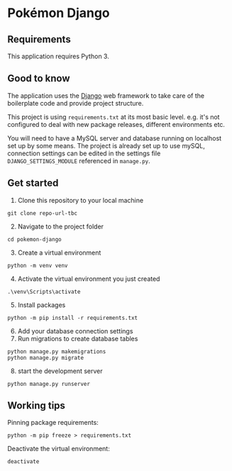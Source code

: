 # Pokémon Django

## Requirements

This application requires Python 3.

## Good to know

The application uses the [Django](https://www.djangoproject.com) web framework to take care of the boilerplate code and 
provide project structure.

This project is using `requirements.txt` at its most basic level. e.g. it's not configured to deal with new package releases, 
different environments etc.

You will need to have a MySQL server and database running on localhost set up by some means. 
The project is already set up to use mySQL, connection settings can be edited in the settings file `DJANGO_SETTINGS_MODULE` 
referenced in `manage.py`.

## Get started

1. Clone this repository to your local machine
```commandline
git clone repo-url-tbc
```
2. Navigate to the project folder
```commandline
cd pokemon-django
```
3. Create a virtual environment
```commandline
python -m venv venv
```
4. Activate the virtual environment you just created
```commandline
.\venv\Scripts\activate
```
5. Install packages
```commandline
python -m pip install -r requirements.txt
```
6. Add your database connection settings
7. Run migrations to create database tables
```commandline
python manage.py makemigrations
python manage.py migrate
```
8. start the development server
```commandline
python manage.py runserver
```

## Working tips

Pinning package requirements:
```commandline
python -m pip freeze > requirements.txt
```

Deactivate the virtual environment:
```commandline
deactivate
```


